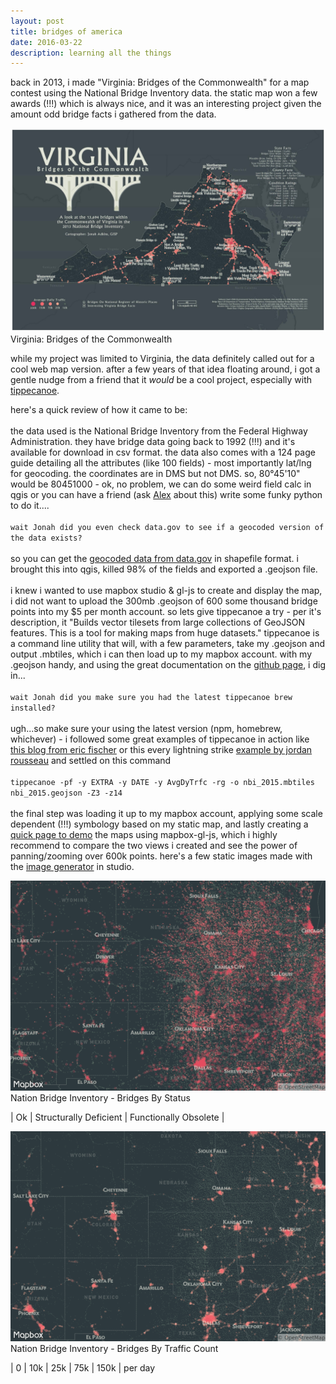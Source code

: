 ```yaml
---
layout: post
title: bridges of america
date: 2016-03-22
description: learning all the things
---
```


back in 2013, i made "Virginia: Bridges of the Commonwealth" for a map contest using the National Bridge Inventory data. the static map won a few awards (!!!) which is always nice, and it was an interesting project given the amount odd bridge facts i gathered from the data.
<div class="img_row">
    <img class="col three" src="/img/posts/vabridge.jpg">
</div>
<div class="col three caption">
    Virginia: Bridges of the Commonwealth
</div>

while my project was limited to Virginia, the data definitely called out for a cool web map version. after a few years of that idea floating around, i got a gentle nudge from a friend that it _would_ be a cool project, especially with [tippecanoe](https://github.com/mapbox/tippecanoe).

here's a quick review of how it came to be:<br><br>     the data used is the National Bridge Inventory from the Federal Highway Administration. they have     bridge data going back to 1992 (!!!) and it's available for download in csv format. the data also     comes with a 124 page guide detailing all the attributes (like 100 fields) - most importantly lat/lng     for geocoding. the coordinates are in DMS but not DMS. so, 80°45'10" would be 80451000 - ok, no problem,     we can do some weird field calc in qgis or you can have a friend (ask [Alex](https://twitter.com/alex_kappel)     about this) write some funky python to do it....     <br><br>     `wait Jonah did you even check data.gov to see if a geocoded version of the data exists?`     <br><br>so you can get     the [geocoded data from data.gov](http://catalog.data.gov/dataset/national-bridge-inventory-national-geospatial-data-asset-ngda-bridges) in shapefile format. i brought this into qgis, killed 98% of the fields and exported a .geojson file.     <br>     <br>     i knew i wanted to use mapbox studio & gl-js to create and display the map, i did not want to upload the 300mb     .geojson of 600 some thousand bridge points into my $5 per month account. so lets give tippecanoe a try - per      it's description, it "Builds vector tilesets from large collections of GeoJSON features. This is a tool for      making maps from huge datasets." tippecanoe is a command line utility that will, with a few parameters, take      my .geojson and output .mbtiles, which i can then load up to my mapbox account. with my .geojson handy, and      using the great documentation on the [github page](https://github.com/mapbox/tippecanoe), i dig in...<br><br>      `wait Jonah did you make sure you had the latest tippecanoe brew installed?` <br><br>      ugh...so make sure your using the      latest version (npm, homebrew, whichever) - i followed some great examples of tippecanoe in action like      [this blog from eric fischer](https://www.mapbox.com/blog/vector-density/) or this every lightning strike      [example by jordan rousseau](http://rousseau.io/2015/03/23/visualizing-a-month-of-lightning/) and settled      on this command <br><br>      `tippecanoe -pf -y EXTRA -y DATE -y AvgDyTrfc -rg -o nbi_2015.mbtiles nbi_2015.geojson -Z3 -z14` <br><br>     the final step was loading it up to my mapbox account, applying some scale dependent (!!!) symbology based on     my static map, and lastly creating a [quick page to demo](http://jonahadkins.github.io/bridges.html) the maps using mapbox-gl-js, which     i highly recommend to compare the two views i created and see the power of panning/zooming over 600k points.     here's a few static images made with the [image generator](https://www.mapbox.com/blog/static-maps-with-studio/)     in studio.

<div class="img_row">
    <img class="col three" src="/img/posts/bridgestatus.png">
</div>
<div class="col three caption">
    Nation Bridge Inventory - Bridges By Status<p>
		| Ok | Structurally Deficient | Functionally Obsolete |
</div>

<div class="img_row">
    <img class="col three" src="/img/posts/bridgetraffic.png">
</div>
<div class="col three caption">
    Nation Bridge Inventory - Bridges By Traffic Count<p>
		| 0 | 10k | 25k | 75k | 150k | per day
</div>
